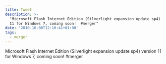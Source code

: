```yaml
---
title: Tweet
description: >-
  "Microsoft Flash Internet Edition (Silverlight expansion update sp4) version
  11 for Windows 7, coming soon!  #merger"
date: '2010-10-08T12:10:41+01:00'
tags:
  - merger
---
```

Microsoft Flash Internet Edition (Silverlight expansion update sp4) version 11 for Windows 7, coming soon!  #merger
